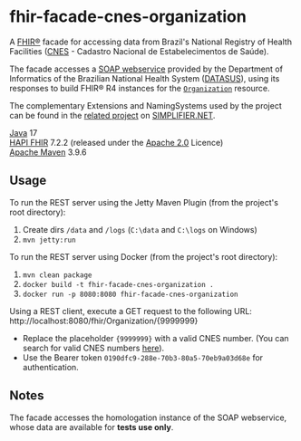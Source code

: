 # fhir-facade-cnes-organization
A [FHIR®](https://hl7.org/fhir/R4/index.html) facade for accessing data from Brazil's National Registry of Health Facilities ([CNES](https://cnes.datasus.gov.br/) - Cadastro Nacional de Estabelecimentos de Saúde).

The facade accesses a [SOAP webservice](https://datasus.saude.gov.br/wp-content/uploads/2019/12/Especificacao-Tecnica-para-Integracao-com-o-Cadastro-Nacional-de-Estabelecimentos-de-Sa%C3%BAde.pdf) provided by the Department of Informatics of the Brazilian National Health System ([DATASUS](https://datasus.saude.gov.br/)), using its responses to build FHIR® R4 instances for the [`Organization`](https://hl7.org/fhir/r4/organization.html) resource.

The complementary Extensions and NamingSystems used by the project can be found in the [related project](https://simplifier.net/fhir-facade-cnes-organization/~introduction) on [SIMPLIFIER.NET](https://simplifier.net/).

[Java](https://www.oracle.com/br/java/) 17  
[HAPI FHIR](https://hapifhir.io/hapi-fhir/) 7.2.2 (released under the [Apache 2.0](https://hapifhir.io/hapi-fhir/license.html) Licence)  
[Apache Maven](https://maven.apache.org/) 3.9.6

## Usage

To run the REST server using the Jetty Maven Plugin (from the project's root directory):
1. Create dirs `/data` and `/logs` (`C:\data` and `C:\logs` on Windows)
2. `mvn jetty:run`

To run the REST server using Docker (from the project's root directory):
1. `mvn clean package`
2. `docker build -t fhir-facade-cnes-organization .`
3. `docker run -p 8080:8080 fhir-facade-cnes-organization`

Using a REST client, execute a GET request to the following URL: http://localhost:8080/fhir/Organization/{9999999}
- Replace the placeholder `{9999999}` with a valid CNES number. (You can search for valid CNES numbers [here](https://cnes.datasus.gov.br/pages/estabelecimentos/consulta.jsp)).
- Use the Bearer token `0190dfc9-288e-70b3-80a5-70eb9a03d68e` for authentication.

## Notes
The facade accesses the homologation instance of the SOAP webservice, whose data are available for __tests use only__. 
